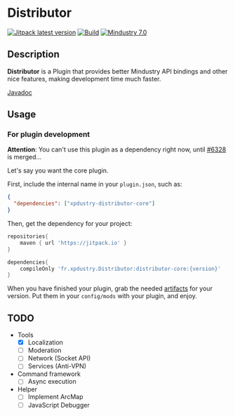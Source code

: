 # Distributor

[![Jitpack latest version](https://jitpack.io/v2.0/Xpdustry/Distributor.svg)](https://jitpack.io/#Xpdustry/Distributor)
[![Build](https://github.com/Xpdustry/Distributor/actions/workflows/build.yml/badge.svg?branch=master)](https://github.com/Xpdustry/Distributor/actions/workflows/build.yml)
[![Mindustry 7.0 ](https://img.shields.io/badge/Mindustry-7.0-ffd37f)](https://github.com/Anuken/Mindustry/releases)

## Description

**Distributor** is a Plugin that provides better Mindustry API bindings and other nice features, making development time much faster.

[Javadoc](https://javadoc.jitpack.io/fr/xpdustry/distributor/v2.0/javadoc/)

## Usage

### For plugin development

**Attention**: You can't use this plugin as a dependency right now, until [#6328](https://github.com/Anuken/Mindustry/pull/6328) is merged...

Let's say you want the core plugin.

First, include the internal name in your `plugin.json`, such as:
```json
{
  "dependencies": ["xpdustry-distributor-core"]
}
```

Then, get the dependency for your project:

```gradle
repositories{
    maven { url 'https://jitpack.io' }
}

dependencies{
    compileOnly 'fr.xpdustry.Distributor:distributor-core:{version}'
}
```

When you have finished your plugin, grab the needed [artifacts](https://github.com/Xpdustry/Distributor/releases) for your version. Put them in your `config/mods` with your plugin, and enjoy.

## TODO
    
- Tools
  - [X] Localization
  - [ ] Moderation
  - [ ] Network (Socket API)
  - [ ] Services (Anti-VPN)

- Command framework
  - [ ] Async execution

- Helper
  - [ ] Implement ArcMap
  - [ ] JavaScript Debugger
